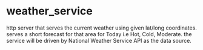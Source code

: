 # weather_service
http server that serves the current weather using given lat/long coordinates. serves a short forecast for that area for Today i.e Hot, Cold, Moderate. the service will be driven by National Weather Service API as the data source.
